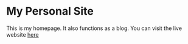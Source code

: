 # My Personal Site

This is my homepage. It also functions as a blog. You can visit the live website [here](https://komefumi.github.io/)
